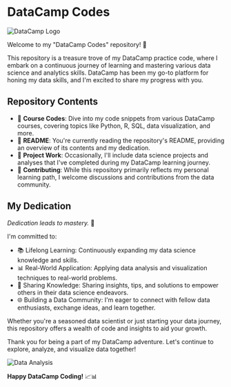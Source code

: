 # DataCamp Codes

![DataCamp Logo](https://www.datacamp.com/datacamp.png)

Welcome to my "DataCamp Codes" repository! 🚀

This repository is a treasure trove of my DataCamp practice code, where I embark on a continuous journey of learning and mastering various data science and analytics skills. DataCamp has been my go-to platform for honing my data skills, and I'm excited to share my progress with you.

## Repository Contents

- 📁 **Course Codes**: Dive into my code snippets from various DataCamp courses, covering topics like Python, R, SQL, data visualization, and more.
- 📄 **README**: You're currently reading the repository's README, providing an overview of its contents and my dedication.
- 📝 **Project Work**: Occasionally, I'll include data science projects and analyses that I've completed during my DataCamp learning journey.
- 🤝 **Contributing**: While this repository primarily reflects my personal learning path, I welcome discussions and contributions from the data community.

## My Dedication

_Dedication leads to mastery._ 💪

I'm committed to:

- 📚 Lifelong Learning: Continuously expanding my data science knowledge and skills.
- 📊 Real-World Application: Applying data analysis and visualization techniques to real-world problems.
- 📣 Sharing Knowledge: Sharing insights, tips, and solutions to empower others in their data science endeavors.
- 🌐 Building a Data Community: I'm eager to connect with fellow data enthusiasts, exchange ideas, and learn together.

Whether you're a seasoned data scientist or just starting your data journey, this repository offers a wealth of code and insights to aid your growth.

Thank you for being a part of my DataCamp adventure. Let's continue to explore, analyze, and visualize data together!

![Data Analysis](https://media.giphy.com/media/LmNwrBhejkK9EFP504/giphy.gif)

**Happy DataCamp Coding!** 📈📊
